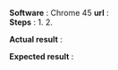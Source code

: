 **Software** : Chrome 45 
**url** :  
**Steps** : 
1.
2.

**Actual result** :

**Expected result** :


